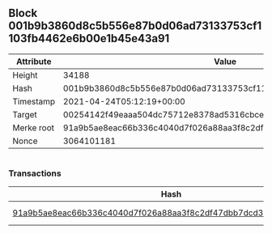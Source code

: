 ## Block 001b9b3860d8c5b556e87b0d06ad73133753cf1103fb4462e6b00e1b45e43a91

Attribute | Value
--- | ---
Height | 34188
Hash | 001b9b3860d8c5b556e87b0d06ad73133753cf1103fb4462e6b00e1b45e43a91
Timestamp | 2021-04-24T05:12:19+00:00
Target | 00254142f49eaaa504dc75712e8378ad5316cbcead634704b3734b6271167cc4
Merke root | 91a9b5ae8eac66b336c4040d7f026a88aa3f8c2df47dbb7dcd3a6580076313be
Nonce | 3064101181

```

```

### Transactions

Hash | Amount
--- | ---
[91a9b5ae8eac66b336c4040d7f026a88aa3f8c2df47dbb7dcd3a6580076313be](91a9b5ae8eac66b336c4040d7f026a88aa3f8c2df47dbb7dcd3a6580076313be.md) | 10.00000000 SKEPTI 
